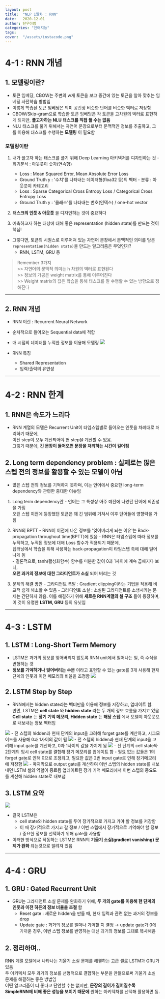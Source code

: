```yaml
---
layout: post
title:  "NLP 1일차 : RNN"
date:   2020-12-01 
author: 단우아범
categories: "언어지능"
tags:	
cover:  "/assets/instacode.png"
---
```


# 4-1 : RNN 개념
## 1. 모델링이란?
 - 토큰 임베딩, CBOW는 주변의 w개 토큰을 보고 중간에 있는 토근을 알아 맞추는 임베딩 사전학습 방법임
 - 이렇게 학습된 토큰 임베딩은 의미 공간상 비슷한 단어를 비슷한 벡터로 저장함
 - CBOW/Skip-gram으로 학습한 토큰 임베딩은 각 토큰을 고차원의 벡터로 표현하게 되지만, __풀고자하는 NLU 태스크를 직접 풀 수는 없음__ 
 - NLU 태스크를 풀기 위해서는 자연어 문장으로부터 문맥적인 정보를 추출하고, 그를 이용해 태스크를 수행하는 __모델링__ 이 필요함  
 
 ### 모델링이란
  1. 내가 풀고자 하는 태스크를 풀기 위해 Deep Learning 아키텍처를 디자인하는 것
    - 회귀분석 : 아웃풋이 숫자(연속형)
      - Loss : Mean Squared Error, Mean Absolute Error Loss
      - Ground Truth y : '수치'를 나타내는 데이터형(floa32 등)의 벡터
    - 분류 : 아웃풋이 카테고리
      - Loss : Sparse Categorical Cross Entropy Loss / Categorical Cross Entropy Loss
      - Ground Truth y : '클래스'를 나타내는 번호(인덱스) / one-hot vector
      
  2. __태스크의 인풋 & 아웃풋__ 을 디자인하는 것이 중요하다
  
  3. 예측하고자 하는 대상에 대해 좋은 representation (hidden state)를 만드는 것이 핵심!


  - 그렇다면, 토큰의 시퀀스로 이루어져 있는 자연어 문장에서 문맥적인 의미를 담은 `representation(hidden state)`을 만드는 알고리즘은 무엇인가?
    - RNN, LSTM, GRU 등
  
  > Remember 3가지  
    >> 자연어의 문맥적 의미는 h 차원의 벡터로 표현된다  
    >> 정보의 가공은 weight matrix를 통해 이루어진다  
    >> Weight matrix의 값은 학습을 통해 태스크를 잘 수행할 수 있는 방향으로 정해진다
 

 

---

## 2. RNN 개념
  - RNN 이란 : Recurrent Neural Network
  - 순차적으로 들어오는 Sequential data에 적합
  - 매 시점의 데이터를 누적한 정보를 이용해 모델링
    <img src ="https://user-images.githubusercontent.com/59005950/100698418-b86df380-33db-11eb-93c5-83215311d868.jpg/">
  
  - RNN 특징
    - Shared Representation
    - 입력/출력의 유연성
  
---
  

# 4-2 : RNN 한계
## 1. RNN은 속도가 느리다
  - RNN 계열의 모델은 Recurrent Unit이 타임스텝별로 들어오는 인풋을 차례대로 처리하기 때문에,  
  이전 step이 모두 계산되어야 현 step을 계산할 수 있음.  
  그렇기 때문에, __긴 문장이 들어오면 문장을 처리하는 시간이 길어짐__ 
  
## 2. Long term dependency problem : 실제로는 많은 스텝 전의 정보를 활용할 수 있는 모델이 아님
  - 많은 스텝 전의 정보를 기억하지 못하며, 이는 언어에서 중요한 long-term dependency와 관련한 중대한 이슈임
  1. Long term dependency란
    - 언어는 그 특성상 아주 예전에 나왔던 단어에 의존성을 가짐  
    오랜 스텝 이전에 등장했던 토큰은 꽤 긴 범위에 거쳐서 이후 단어들에 영향력을 가짐
    
  2. RNN의 BPTT
    - RNN이 이전에 나온 정보를 '잊어버리게 되는 이유'는 Back-propagation throughout time(BPTT)에 있음
    - RNN은 타임스텝에 따라 정보를 누적하고, 누적된 정보에 대해 Loss 함수가 적용되기 때문에,  
    딥러닝에서 학습을 위해 사용하는 back-propagation이 타임스텝 축에 대해 일어나게 됨    
    - 결론적으로, tanh(활성화함수) 함수를 미분한 값이 0과 1사이에 계속 곱해지다 보니,  
    __오랜 과거의 정보에 대한 그라디언트가 소실__ 되어 버리는 것
    
  3. 문제의 해결 방안
    - 그라디언트 폭발 : Gradient clipping이라는 기법을 적용해 비교적 쉽게 해소할 수 있음
    - 그라디언트 소실 : 소실된 그라디언트를 소생시키는 문제는 간단하지 않음. 이를 해결하기 위해 __새로운 RNN계열의 셀 구조__ 들이 등장하며,  
    이 것이 유명한 __LSTM, GRU__ 등의 유닛임
    
    
---
  

# 4-3 : LSTM
## 1. LSTM : Long-Short Term Memory
  - LSTM은 과거의 정보를 잊어버리지 않도록 RNN unit에서 일어나는 일, 즉 수식을 변형하는 것
  - __정보를 기억하거나 잊어버리는 수문__ 이라고 표현할 수 있는 gate를 3개 사용해 현재 단계의 인풋과 이전 메모리의 비율을 조정함
    <img src = "https://user-images.githubusercontent.com/59005950/100700039-da697500-33df-11eb-99af-eb039dc79b74.png/">
  
## 2. LSTM Step by Step
  - RNN에서는 hidden state라는 벡터만을 이용해 정보를 저장하고, 업데이트 함.  
  반면, LSTM은 __cell state__ 와 __hidden state__ 라는 두 개의 정보 흐름을 가지고 있음
  __Cell state__ 는 __장기 기억 메모리, Hidden state__ 는 __해당 스텝__ 에서 모델이 아웃풋으로 내보내는 정보 벡터임
  
  <img src = "https://user-images.githubusercontent.com/59005950/100699885-7a72ce80-33df-11eb-9302-3e212b887284.png/">
    - 전 스텝의 hidden과 현재 단계의 input을 고려해 forget gate를 계산하고, 시그모이드를 사용해 0과 1사이의 값이 됨
  
  <img src = "https://user-images.githubusercontent.com/59005950/100699886-7b0b6500-33df-11eb-8f3a-18d38b37f1a4.png/">
    - 전 스텝의 hidden과 현재 단계의 input을 고려해 input gate를 계산하고, 0과 1사이의 값을 가지게 됨
  
  <img src = "https://user-images.githubusercontent.com/59005950/100699889-7ba3fb80-33df-11eb-8a16-ef6a0db3bee9.png/">
    - 전 단계의 cell state와 2단계의 임시 cell state를 결합해 장기 메모리를 업데이트 함
    - 필요 없는 값들은 1의 forget gate로 인해 0으로 조정되고, 필요한 값은 2번 input gate로 인해 장기메모리에 저장함
  
  <img src = "https://user-images.githubusercontent.com/59005950/100699890-7ba3fb80-33df-11eb-94ff-e1069883d7e2.png/">
    - 마지막으로 output gate를 계산하여 이번 스텝의 hidden state를 내보내면 LSTM 셀의 역할이 종료됨  
   업데이트된 장기 기억 메모리에서 이번 스텝의 중요도를 계산해 hidden state로 내보냄
   
## 3. LSTM 요약
  <img src = "https://user-images.githubusercontent.com/59005950/100699891-7c3c9200-33df-11eb-9562-8b23a033c4c7.png/">
  
  - 결국 LSTM은 
    - cell state와 hidden state를 두어 장기적으로 가지고 가야 할 정보를 저장함
    - 이 때 장기적으로 가지고 갈 정보 / 이번 스텝에서 장기적으로 기억해야 할 정보 / 중요한 정보를 선택하기 위해 gate를 사용함
  - 이러한 방식으로 작동하는 LSTM은 RNN의 __기울기 소실(gradient vanishing) 문제가 완화__ 되는것으로 알려져 있음
    
    
  
---
  

# 4-4 : GRU
## 1. GRU : Gated Recurrent Unit
  - GRU는 그라디언트 소실 문제를 완화하기 위해, __두 개의 gate를 이용해 현 단계의 인풋과 이전 히든의 정보 비율을 조절__ 함
    - Reset gate : 새로운 hidden을 만들 때, 현재 입력과 관련 없는 과거의 정보를 drop
    - Update gate : 과거의 정보를 얼마나 기억할 지 결정 → update gate가 0에 가까운 경우, 이번 스텝 정보를 반영하는 대신 과거의 정보를 그대로 복사해옴

## 2. 정리하며..
  RNN 계열 모델에서 나타나는 기울기 소실 문제를 해결하는 고급 셀로 LSTM과 GRU가 있음  
  두 아키텍처 모두 과거의 정보를 선형적으로 결합하는 부분을 만듦으로써 기울기 소실 문제를 해결하는 좋은 방법임  
  어떤 알고리즘이 더 좋다고 단언할 수는 없지만, __문장의 길이가 길어질수록 SimpleRNN에 비해 좋은 성능을 보이기 때문에__ 원하는 아키텍처를 선택해 활용하면 됨.
